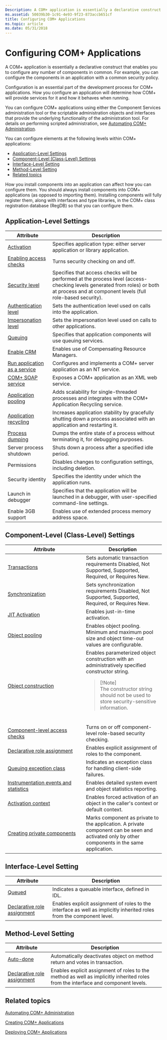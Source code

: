 ```yaml
---
Description: A COM+ application is essentially a declarative construct that enables you to configure any number of components in common. For example, you can configure the components in an application with a common security policy.
ms.assetid: 50039b30-1c91-4e93-9f23-873accb651cf
title: Configuring COM+ Applications
ms.topic: article
ms.date: 05/31/2018
---
```


# Configuring COM+ Applications

A COM+ application is essentially a declarative construct that enables you to configure any number of components in common. For example, you can configure the components in an application with a common security policy.

Configuration is an essential part of the development process for COM+ applications. How you configure an application will determine how COM+ will provide services for it and how it behaves when running.

You can configure COM+ applications using either the Component Services administration tool or the scriptable administration objects and interfaces that provide the underlying functionality of the administration tool. For details on performing scripted administration, see [Automating COM+ Administration](automating-com--administration.md).

You can configure elements at the following levels within COM+ applications:

-   [Application-Level Settings](#application-level-settings)
-   [Component-Level (Class-Level) Settings](#component-level-class-level-settings)
-   [Interface-Level Setting](#interface-level-setting)
-   [Method-Level Setting](#method-level-setting)
-   [Related topics](#related-topics)

How you install components into an application can affect how you can configure them. You should always install components into COM+ applications (as opposed to importing them). Installing components will fully register them, along with interfaces and type libraries, in the COM+ class registration database (RegDB) so that you can configure them.

## Application-Level Settings



| Attribute                                                                                        | Description                                                                                                                                                                                         |
|--------------------------------------------------------------------------------------------------|-----------------------------------------------------------------------------------------------------------------------------------------------------------------------------------------------------|
| [Activation](context-activation.md)<br/>                                                  | Specifies application type: either server application or library application.<br/>                                                                                                            |
| [Enabling access checks](enabling-access-checks-for-an-application.md)<br/>               | Turns security checking on and off.<br/>                                                                                                                                                      |
| [Security level](setting-a-security-level-for-access-checks.md)<br/>                      | Specifies that access checks will be performed at the process level (access-checking levels generated from roles) or both at process and at component levels (full role-based security).<br/> |
| [Authentication level](setting-an-authentication-level-for-a-server-application.md)<br/>  | Sets the authentication level used on calls into the application.<br/>                                                                                                                        |
| [Impersonation level](setting-an-impersonation-level.md)<br/>                             | Sets the impersonation level used on calls to other applications.<br/>                                                                                                                        |
| [Queuing](creating-queuable-components.md)<br/>                                           | Specifies that application components will use queuing services.<br/>                                                                                                                         |
| [Enable CRM](configuring-com--crm-components.md)<br/>                                     | Enables use of Compensating Resource Managers.<br/>                                                                                                                                           |
| [Run application as a service](com--applications-running-as-service-applications.md)<br/> | Configures and implements a COM+ server application as an NT service.<br/>                                                                                                                    |
| [COM+ SOAP service](com--soap-service.md)<br/>                                            | Exposes a COM+ application as an XML web service.<br/>                                                                                                                                        |
| [Application pooling](com--application-pooling.md)<br/>                                   | Adds scalability for single-threaded processes and integrates with the COM+ Application Recycling service.<br/>                                                                               |
| [Application recycling](com--application-recycling.md)<br/>                               | Increases application stability by gracefully shutting down a process associated with an application and restarting it.<br/>                                                                  |
| [Process dumping](what-s-new-in-com--1-5.md)<br/>                                         | Dumps the entire state of a process without terminating it, for debugging purposes.<br/>                                                                                                      |
| Server process shutdown<br/>                                                               | Shuts down a process after a specified idle period.<br/>                                                                                                                                      |
| Permissions<br/>                                                                           | Disables changes to configuration settings, including deletion.<br/>                                                                                                                          |
| Security identity<br/>                                                                     | Specifies the identity under which the application runs.<br/>                                                                                                                                 |
| Launch in debugger<br/>                                                                    | Specifies that the application will be launched in a debugger, with user-specified command-line settings.<br/>                                                                                |
| Enable 3GB support<br/>                                                                    | Enables use of extended process memory address space.<br/>                                                                                                                                    |



 

## Component-Level (Class-Level) Settings



<table>
<colgroup>
<col style="width: 50%" />
<col style="width: 50%" />
</colgroup>
<thead>
<tr class="header">
<th>Attribute</th>
<th>Description</th>
</tr>
</thead>
<tbody>
<tr class="odd">
<td><a href="configuring-transactions.md">Transactions</a><br/></td>
<td>Sets automatic transaction requirements Disabled, Not Supported, Supported, Required, or Requires New.<br/></td>
</tr>
<tr class="even">
<td><a href="setting-the-synchronization-attribute.md">Synchronization</a><br/></td>
<td>Sets synchronization requirements Disabled, Not Supported, Supported, Required, or Requires New.<br/></td>
</tr>
<tr class="odd">
<td><a href="enabling-jit-activation-for-a-component.md">JIT Activation</a><br/></td>
<td>Enables just-in-time activation.<br/></td>
</tr>
<tr class="even">
<td><a href="configuring-a-component-to-be-pooled.md">Object pooling</a><br/></td>
<td>Enables object pooling. Minimum and maximum pool size and object time-out values are configurable.<br/></td>
</tr>
<tr class="odd">
<td><a href="specifying-an-object-constructor-string-for-a-component.md">Object construction</a><br/></td>
<td>Enables parameterized object construction with an administratively specified constructor string. <br/>
<blockquote>
[!Note]<br />
The constructor string should not be used to store security-sensitive information.
</blockquote>
<br/></td>
</tr>
<tr class="even">
<td><a href="enabling-access-checks-at-the-component-level.md">Component-level access checks</a><br/></td>
<td>Turns on or off component-level role-based security checking.<br/></td>
</tr>
<tr class="odd">
<td><a href="assigning-roles-to-components--interfaces--or-methods.md">Declarative role assignment</a><br/></td>
<td>Enables explicit assignment of roles to the component.<br/></td>
</tr>
<tr class="even">
<td><a href="persistent-client-side-failures.md">Queuing exception class</a><br/></td>
<td>Indicates an exception class for handling client-side failures.<br/></td>
</tr>
<tr class="odd">
<td><a href="com--instrumentation-concepts.md">Instrumentation events and statistics</a><br/></td>
<td>Enables detailed system event and object statistics reporting.<br/></td>
</tr>
<tr class="even">
<td><a href="context-activation.md">Activation context</a><br/></td>
<td>Enables forced activation of an object in the caller's context or default context.<br/></td>
</tr>
<tr class="odd">
<td><a href="what-s-new-in-com--1-5.md">Creating private components</a><br/></td>
<td>Marks component as private to the application. A private component can be seen and activated only by other components in the same application.<br/></td>
</tr>
</tbody>
</table>



 

## Interface-Level Setting



| Attribute                                                                                           | Description                                                                                                                      |
|-----------------------------------------------------------------------------------------------------|----------------------------------------------------------------------------------------------------------------------------------|
| [Queued](creating-queuable-components.md)<br/>                                               | Indicates a queuable interface, defined in IDL.<br/>                                                                       |
| [Declarative role assignment](assigning-roles-to-components--interfaces--or-methods.md)<br/> | Enables explicit assignment of roles to the interface as well as implicitly inherited roles from the component level.<br/> |



 

## Method-Level Setting



| Attribute                                                                                           | Description                                                                                                                                  |
|-----------------------------------------------------------------------------------------------------|----------------------------------------------------------------------------------------------------------------------------------------------|
| [Auto-done](enabling-auto-done-for-a-method.md)<br/>                                         | Automatically deactivates object on method return and votes in transaction.<br/>                                                       |
| [Declarative role assignment](assigning-roles-to-components--interfaces--or-methods.md)<br/> | Enables explicit assignment of roles to the method as well as implicitly inherited roles from the interface and component levels.<br/> |



 

## Related topics

<dl> <dt>

[Automating COM+ Administration](automating-com--administration.md)
</dt> <dt>

[Creating COM+ Applications](creating-com--applications.md)
</dt> <dt>

[Deploying COM+ Applications](deploying-com--applications.md)
</dt> </dl>

 

 




